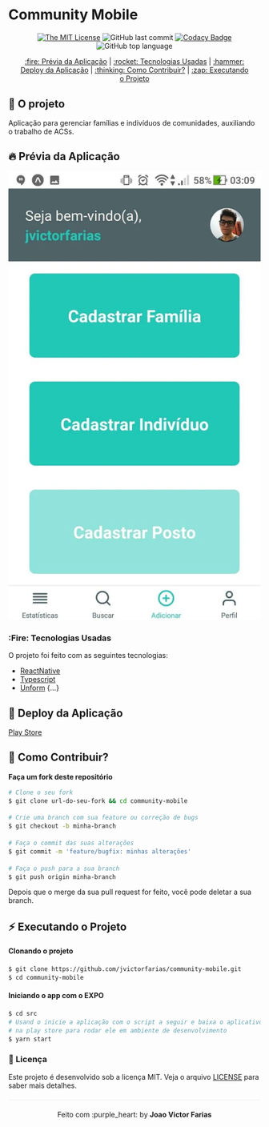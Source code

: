 # Community Mobile

<div align="center" style="margin: 20px;">

[![The MIT License](https://img.shields.io/badge/license-MIT-green.svg?style=flat-square)](http://github.com/jvictorfarias/community-mobile/LICENSE.md)
![GitHub last commit](https://img.shields.io/github/last-commit/jvictorfarias/community-mobile?color=green&style=flat-square)
[![Codacy Badge](https://app.codacy.com/project/badge/Grade/30e0ef7a3c2146498723e53c9fcaeda7)](https://www.codacy.com/manual/jvictorfarias/community-mobile_2?utm_source=github.com&utm_medium=referral&utm_content=jvictorfarias/community-mobile&utm_campaign=Badge_Grade)
![GitHub top language](https://img.shields.io/github/languages/top/jvictorfarias/community-mobile?style=flat-square)

<p align="center" >
  <a href="#fire-prévia-da-aplicação"> :fire: Prévia da Aplicação</a> |
  <a href="#rocket-tecnologias-usadas"> :rocket: Tecnologias Usadas</a> |
  <a href="#hammer-deploy-da-aplicação"> :hammer: Deploy da Aplicação</a> |
  <a href="#thinking-como-contribuir?"> :thinking: Como Contribuir?</a> |
  <a href="#zap-executando-o-projeto"> :zap: Executando o Projeto </a>
</p>

</div>

## :rocket: O projeto

Aplicação para gerenciar famílias e indivíduos de comunidades, auxiliando o trabalho de ACSs.


## :fire: Prévia da Aplicação

<div align="center"> 
<img src="https://github.com/jvictorfarias/community-mobile/blob/master/.github/unnamed.webp" alt="preview"/>
</div>


### :Fire: Tecnologias Usadas

O projeto foi feito com as seguintes tecnologias:

- [ReactNative](https://nodejs.org/en/)
- [Typescript]()
- [Unform]()
  {...}

## :hammer: Deploy da Aplicação

[Play Store](https://play.google.com/store/apps/details?id=com.victor.community)

## :thinking: Como Contribuir?

**Faça um fork deste repositório**

```bash
# Clone o seu fork
$ git clone url-do-seu-fork && cd community-mobile

# Crie uma branch com sua feature ou correção de bugs
$ git checkout -b minha-branch

# Faça o commit das suas alterações
$ git commit -m 'feature/bugfix: minhas alterações'

# Faça o push para a sua branch
$ git push origin minha-branch
```

Depois que o merge da sua pull request for feito, você pode deletar a sua branch.

## :zap: Executando o Projeto

#### Clonando o projeto

```sh
$ git clone https://github.com/jvictorfarias/community-mobile.git
$ cd community-mobile
```

#### Iniciando o app com o EXPO

```sh
$ cd src
# Usand o inicie a aplicação com o script a seguir e baixa o aplicativo "Expo"
# na play store para rodar ele em ambiente de desenvolvimento
$ yarn start
```

### :memo: Licença

Este projeto é desenvolvido sob a licença MIT. Veja o arquivo [LICENSE](LICENSE.md) para saber mais detalhes.

<p align="center" style="margin-top: 20px; border-top: 1px solid #eee; padding-top: 20px;">Feito com :purple_heart: by <strong> Joao Victor Farias</strong> </p>
